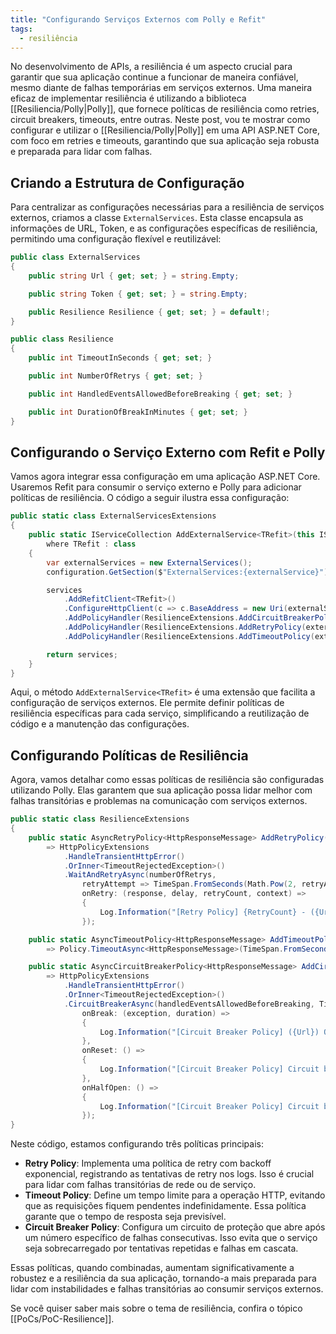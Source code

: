 ```yaml
---
title: "Configurando Serviços Externos com Polly e Refit"
tags:
  - resiliência
---
```

No desenvolvimento de APIs, a resiliência é um aspecto crucial para garantir que sua aplicação continue a funcionar de maneira confiável, mesmo diante de falhas temporárias em serviços externos. Uma maneira eficaz de implementar resiliência é utilizando a biblioteca [[Resiliencia/Polly|Polly]], que fornece políticas de resiliência como retries, circuit breakers, timeouts, entre outras. Neste post, vou te mostrar como configurar e utilizar o [[Resiliencia/Polly|Polly]] em uma API ASP.NET Core, com foco em retries e timeouts, garantindo que sua aplicação seja robusta e preparada para lidar com falhas.

## Criando a Estrutura de Configuração
Para centralizar as configurações necessárias para a resiliência de serviços externos, criamos a classe `ExternalServices`. Esta classe encapsula as informações de URL, Token, e as configurações específicas de resiliência, permitindo uma configuração flexível e reutilizável:

```csharp
public class ExternalServices
{
    public string Url { get; set; } = string.Empty;

    public string Token { get; set; } = string.Empty;

    public Resilience Resilience { get; set; } = default!;
}

public class Resilience
{
    public int TimeoutInSeconds { get; set; }

    public int NumberOfRetrys { get; set; }

    public int HandledEventsAllowedBeforeBreaking { get; set; }

    public int DurationOfBreakInMinutes { get; set; }
}
```

## Configurando o Serviço Externo com Refit e Polly
Vamos agora integrar essa configuração em uma aplicação ASP.NET Core. Usaremos Refit para consumir o serviço externo e Polly para adicionar políticas de resiliência. O código a seguir ilustra essa configuração:

```csharp
public static class ExternalServicesExtensions
{
    public static IServiceCollection AddExternalService<TRefit>(this IServiceCollection services, string externalService, IConfiguration configuration) 
        where TRefit : class
    {
        var externalServices = new ExternalServices();
        configuration.GetSection($"ExternalServices:{externalService}").Bind(externalServices);

        services
            .AddRefitClient<TRefit>()
            .ConfigureHttpClient(c => c.BaseAddress = new Uri(externalServices.Url))
            .AddPolicyHandler(ResilienceExtensions.AddCircuitBreakerPolicy(externalServices.Resilience.HandledEventsAllowedBeforeBreaking, externalServices.Resilience.DurationOfBreakInMinutes, externalServices.Url))
            .AddPolicyHandler(ResilienceExtensions.AddRetryPolicy(externalServices.Resilience.NumberOfRetrys, externalServices.Url))
            .AddPolicyHandler(ResilienceExtensions.AddTimeoutPolicy(externalServices.Resilience.TimeoutInSeconds));

        return services;
    }
}
```

Aqui, o método `AddExternalService<TRefit>` é uma extensão que facilita a configuração de serviços externos. Ele permite definir políticas de resiliência específicas para cada serviço, simplificando a reutilização de código e a manutenção das configurações.

## Configurando Políticas de Resiliência
Agora, vamos detalhar como essas políticas de resiliência são configuradas utilizando Polly. Elas garantem que sua aplicação possa lidar melhor com falhas transitórias e problemas na comunicação com serviços externos.

```csharp
public static class ResilienceExtensions
{
    public static AsyncRetryPolicy<HttpResponseMessage> AddRetryPolicy(int numberOfRetrys, string url)
        => HttpPolicyExtensions
            .HandleTransientHttpError()
            .OrInner<TimeoutRejectedException>()
            .WaitAndRetryAsync(numberOfRetrys,
                retryAttempt => TimeSpan.FromSeconds(Math.Pow(2, retryAttempt)),
                onRetry: (response, delay, retryCount, context) =>
                {
                    Log.Information("[Retry Policy] {RetryCount} - ({Url}) - {Message} - {PolicyKey}", retryCount, url, response.Exception?.Message, context.PolicyKey);
                });

    public static AsyncTimeoutPolicy<HttpResponseMessage> AddTimeoutPolicy(int timeoutInSeconds)
        => Policy.TimeoutAsync<HttpResponseMessage>(TimeSpan.FromSeconds(timeoutInSeconds));

    public static AsyncCircuitBreakerPolicy<HttpResponseMessage> AddCircuitBreakerPolicy(int handledEventsAllowedBeforeBreaking, int durationOfBreakInMinutes, string url)
        => HttpPolicyExtensions
            .HandleTransientHttpError()
            .OrInner<TimeoutRejectedException>()
            .CircuitBreakerAsync(handledEventsAllowedBeforeBreaking, TimeSpan.FromMinutes(durationOfBreakInMinutes),
                onBreak: (exception, duration) =>
                {
                    Log.Information("[Circuit Breaker Policy] ({Url}) On break ->  Duration:{Duration} - Exception: {Exception}", url, duration.TotalMinutes, exception?.Result?.RequestMessage);
                },
                onReset: () =>
                {
                    Log.Information("[Circuit Breaker Policy] Circuit breaker reset. ({Url})", url);
                },
                onHalfOpen: () =>
                {
                    Log.Information("[Circuit Breaker Policy] Circuit breaker is in half-open state. ({Url})", url);
                });
}
```
Neste código, estamos configurando três políticas principais:

- **Retry Policy**: Implementa uma política de retry com backoff exponencial, registrando as tentativas de retry nos logs. Isso é crucial para lidar com falhas transitórias de rede ou de serviço.
- **Timeout Policy**: Define um tempo limite para a operação HTTP, evitando que as requisições fiquem pendentes indefinidamente. Essa política garante que o tempo de resposta seja previsível.
- **Circuit Breaker Policy**: Configura um circuito de proteção que abre após um número específico de falhas consecutivas. Isso evita que o serviço seja sobrecarregado por tentativas repetidas e falhas em cascata.

Essas políticas, quando combinadas, aumentam significativamente a robustez e a resiliência da sua aplicação, tornando-a mais preparada para lidar com instabilidades e falhas transitórias ao consumir serviços externos.

Se você quiser saber mais sobre o tema de resiliência, confira o tópico [[PoCs/PoC-Resilience]].